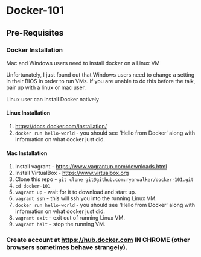 # Docker-101

## Pre-Requisites

### Docker Installation
Mac and Windows users need to install docker on a Linux VM

Unfortunately, I just found out that Windows users need to change a setting in their BIOS in order to run VMs. If you are unable to do this before the talk, pair up with a linux or mac user.

Linux user can install Docker natively

#### Linux Installation
1. https://docs.docker.com/installation/
2. `docker run hello-world` - you should see 'Hello from Docker' along with information on what docker just did.

#### Mac Installation
1. Install vagrant - https://www.vagrantup.com/downloads.html
2. Install VirtualBox - https://www.virtualbox.org
3. Clone this repo - `git clone git@github.com:ryanwalker/docker-101.git`
4. `cd docker-101`
5. `vagrant up` - wait for it to download and start up.
6. `vagrant ssh` - this will ssh you into the running Linux VM.
7. `docker run hello-world` - you should see 'Hello from Docker' along with information on what docker just did.  
8. `vagrant exit` - exit out of running Linux VM.
9. `vagrant halt` - stop the running VM.

### Create account at https://hub.docker.com IN CHROME (other browsers sometimes behave strangely).

